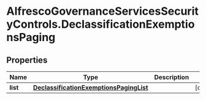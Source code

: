 # AlfrescoGovernanceServicesSecurityControls.DeclassificationExemptionsPaging

## Properties
Name | Type | Description | Notes
------------ | ------------- | ------------- | -------------
**list** | [**DeclassificationExemptionsPagingList**](DeclassificationExemptionsPagingList.md) |  | [optional] 


